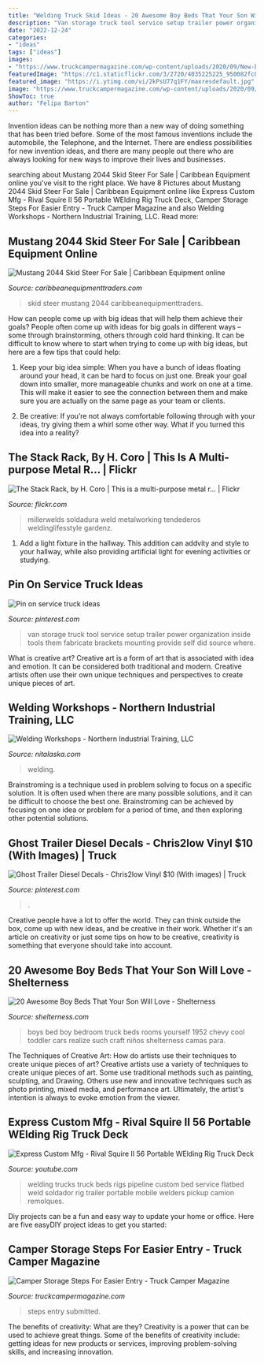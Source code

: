 ```yaml
---
title: "Welding Truck Skid Ideas - 20 Awesome Boy Beds That Your Son Will Love"
description: "Van storage truck tool service setup trailer power organization inside tools them fabricate brackets mounting provide self did source where"
date: "2022-12-24"
categories:
- "ideas"
tags: ["ideas"]
images:
- "https://www.truckcampermagazine.com/wp-content/uploads/2020/09/New-bumper-steps-and-storage-box-794x1536.jpg"
featuredImage: "https://c1.staticflickr.com/3/2720/4035225225_950082fc81_b.jpg"
featured_image: "https://i.ytimg.com/vi/2kPsU77q1FY/maxresdefault.jpg"
image: "https://www.truckcampermagazine.com/wp-content/uploads/2020/09/New-bumper-steps-and-storage-box-794x1536.jpg"
ShowToc: true
author: "Felipa Barton"
---
```



Invention ideas can be nothing more than a new way of doing something that has been tried before. Some of the most famous inventions include the automobile, the Telephone, and the Internet. There are endless possibilities for new invention ideas, and there are many people out there who are always looking for new ways to improve their lives and businesses.

	

		
searching about Mustang 2044 Skid Steer For Sale | Caribbean Equipment online you've visit to the right place. We have 8 Pictures about Mustang 2044 Skid Steer For Sale | Caribbean Equipment online like Express Custom Mfg - Rival Squire II 56 Portable WElding Rig Truck Deck, Camper Storage Steps For Easier Entry - Truck Camper Magazine and also Welding Workshops - Northern Industrial Training, LLC. Read more:
		
    
## Mustang 2044 Skid Steer For Sale | Caribbean Equipment Online

<img loading=lazy src="http://www.caribbeanequipmenttraders.com/wp-content/uploads/2019/10/F238ADC2-F3E7-4C16-B76C-306359E004AF.jpeg" onerror="this.onerror=null;this.src='https://tse2.mm.bing.net/th?id=OIP.5ERsbTXWTooJn-KgE0cJfQHaJ4&amp;pid=15.1';" alt="Mustang 2044 Skid Steer For Sale | Caribbean Equipment online">

_Source: caribbeanequipmenttraders.com_

>skid steer mustang 2044 caribbeanequipmenttraders. 

	

How can people come up with big ideas that will help them achieve their goals?
People often come up with ideas for big goals in different ways – some through brainstorming, others through cold hard thinking. It can be difficult to know where to start when trying to come up with big ideas, but here are a few tips that could help:
1. Keep your big idea simple: When you have a bunch of ideas floating around your head, it can be hard to focus on just one. Break your goal down into smaller, more manageable chunks and work on one at a time. This will make it easier to see the connection between them and make sure you are actually on the same page as your team or clients.

2. Be creative: If you’re not always comfortable following through with your ideas, try giving them a whirl some other way. What if you turned this idea into a reality?

    
## The Stack Rack, By H. Coro | This Is A Multi-purpose Metal R… | Flickr

<img loading=lazy src="https://c1.staticflickr.com/3/2720/4035225225_950082fc81_b.jpg" onerror="this.onerror=null;this.src='https://tse4.mm.bing.net/th?id=OIP.UbRJNTrNPBArqHI5oiLZcgHaGF&amp;pid=15.1';" alt="The Stack Rack, by H. Coro | This is a multi-purpose metal r… | Flickr">

_Source: flickr.com_

>millerwelds soldadura weld metalworking tendederos weldinglifesstyle gardenz. 

	

1. Add a light fixture in the hallway. This addition can addvity and style to your hallway, while also providing artificial light for evening activities or studying.

    
## Pin On Service Truck Ideas

<img loading=lazy src="https://i.pinimg.com/originals/70/11/bd/7011bd00fa89b8aed19142494bae11a5.jpg" onerror="this.onerror=null;this.src='https://tse3.mm.bing.net/th?id=OIP.3pCtaRmhc1q5Lbg2NlKhkQHaJ6&amp;pid=15.1';" alt="Pin on service truck ideas">

_Source: pinterest.com_

>van storage truck tool service setup trailer power organization inside tools them fabricate brackets mounting provide self did source where. 

	

What is creative art?
Creative art is a form of art that is associated with idea and emotion. It can be considered both traditional and modern. Creative artists often use their own unique techniques and perspectives to create unique pieces of art.

    
## Welding Workshops - Northern Industrial Training, LLC

<img loading=lazy src="https://nitv2.s3.us-west-2.amazonaws.com/wp-content/uploads/2020/04/06124932/Welding-Workshop.jpg" onerror="this.onerror=null;this.src='https://tse2.mm.bing.net/th?id=OIP.oBC6eKwa1cpJ3efTxZC45wHaE8&amp;pid=15.1';" alt="Welding Workshops - Northern Industrial Training, LLC">

_Source: nitalaska.com_

>welding. 

	

Brainstroming is a technique used in problem solving to focus on a specific solution. It is often used when there are many possible solutions, and it can be difficult to choose the best one. Brainstroming can be achieved by focusing on one idea or problem for a period of time, and then exploring other potential solutions.

    
## Ghost Trailer Diesel Decals - Chris2low Vinyl $10 (With Images) | Truck

<img loading=lazy src="https://i.pinimg.com/originals/5f/9a/b2/5f9ab2ba3c47de8cbcfba80468b62a6f.jpg" onerror="this.onerror=null;this.src='https://tse4.mm.bing.net/th?id=OIP.aQ7c4lMBhs8yWg7JH8_EegHaJG&amp;pid=15.1';" alt="Ghost Trailer Diesel Decals - Chris2low Vinyl $10 (With images) | Truck">

_Source: pinterest.com_

>. 

	

Creative people have a lot to offer the world. They can think outside the box, come up with new ideas, and be creative in their work. Whether it's an article on creativity or just some tips on how to be creative, creativity is something that everyone should take into account.

    
## 20 Awesome Boy Beds That Your Son Will Love - Shelterness

<img loading=lazy src="https://i.shelterness.com/2017/01/03-1952-Chevy-bed-you-can-realize-such-a-craft-yourself.jpg" onerror="this.onerror=null;this.src='https://tse3.mm.bing.net/th?id=OIP.HfAaYquwzUabDS0WdkufvAHaLH&amp;pid=15.1';" alt="20 Awesome Boy Beds That Your Son Will Love - Shelterness">

_Source: shelterness.com_

>boys bed boy bedroom truck beds rooms yourself 1952 chevy cool toddler cars realize such craft niños shelterness camas para. 

	

The Techniques of Creative Art: How do artists use their techniques to create unique pieces of art?
Creative artists use a variety of techniques to create unique pieces of art. Some use traditional methods such as painting, sculpting, and Drawing. Others use new and innovative techniques such as photo printing, mixed media, and performance art. Ultimately, the artist's intention is always to evoke emotion from the viewer.

    
## Express Custom Mfg - Rival Squire II 56 Portable WElding Rig Truck Deck

<img loading=lazy src="https://i.ytimg.com/vi/2kPsU77q1FY/maxresdefault.jpg" onerror="this.onerror=null;this.src='https://tse3.mm.bing.net/th?id=OIP.pTVzLau3nSV59jOQuYY9IQHaEK&amp;pid=15.1';" alt="Express Custom Mfg - Rival Squire II 56 Portable WElding Rig Truck Deck">

_Source: youtube.com_

>welding trucks truck beds rigs pipeline custom bed service flatbed weld soldador rig trailer portable mobile welders pickup camion remolques. 

	

Diy projects can be a fun and easy way to update your home or office. Here are five easyDIY project ideas to get you started: 

    
## Camper Storage Steps For Easier Entry - Truck Camper Magazine

<img loading=lazy src="https://www.truckcampermagazine.com/wp-content/uploads/2020/09/New-bumper-steps-and-storage-box-794x1536.jpg" onerror="this.onerror=null;this.src='https://tse3.mm.bing.net/th?id=OIP.VNXFhxK2AEw5RMGkE7zNtQHaOU&amp;pid=15.1';" alt="Camper Storage Steps For Easier Entry - Truck Camper Magazine">

_Source: truckcampermagazine.com_

>steps entry submitted. 

	

The benefits of creativity: What are they?
Creativity is a power that can be used to achieve great things. Some of the benefits of creativity include: getting ideas for new products or services, improving problem-solving skills, and increasing innovation.

